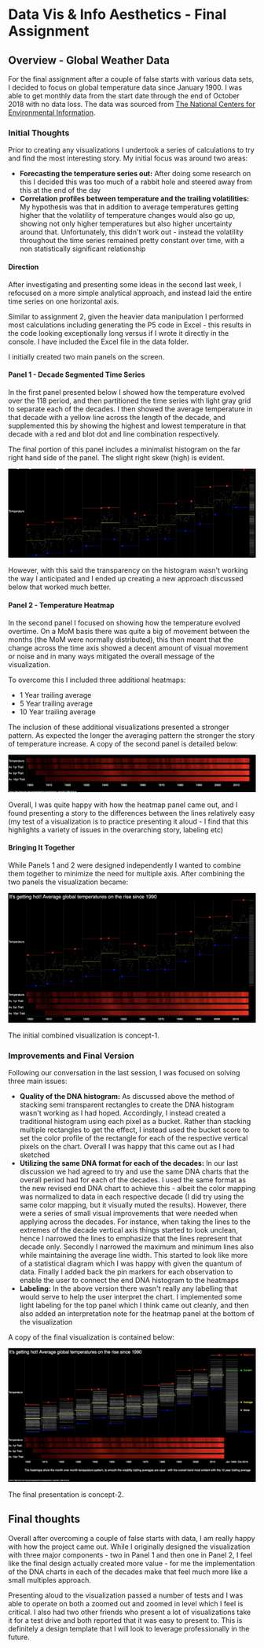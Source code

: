 # Data Vis & Info Aesthetics - Final Assignment

## Overview - Global Weather Data

For the final assignment after a couple of false starts with various data sets, I decided to focus on global temperature data since January 1900.  I was able to get monthly data from the start date through the end of October 2018 with no data loss.  The data was sourced from [The National Centers for Environmental Information](https://www.ncdc.noaa.gov/cag/global/time-series/globe/land_ocean/all/11/1880-2018.csv).

### Initial Thoughts
Prior to creating any visualizations I undertook a series of calculations to try and find the most interesting story.  My initial focus was around two areas:
* **Forecasting the temperature series out:** After doing some research on this I decided this was too much of a rabbit hole and steered away from this at the end of the day
* **Correlation profiles between temperature and the trailing volatilities:**  My hypothesis was that in addition to average temperatures getting higher that the volatility of temperature changes would also go up, showing not only higher temperatures but also higher uncertainty around that.  Unfortunately, this didn't work out - instead the volatility throughout the time series remained pretty constant over time, with a non statistically significant relationship

#### Direction
After investigating and presenting some ideas in the second last week, I refocused on a more simple analytical approach, and instead laid the entire time series on one horizontal axis.

Similar to assignment 2, given the heavier data manipulation I performed most calculations including generating the P5 code in Excel - this results in the code looking exceptionally long versus if I wrote it directly in the console. I have included the Excel file in the data folder.

I initially created two main panels on the screen.

#### Panel 1 - Decade Segmented Time Series
In the first panel presented below I showed how the temperature evolved over the 118 period, and then partitioned the time series with light gray grid to separate each of the decades.  I then showed the average temperature in that decade with a yellow line across the length of the decade, and supplemented this by showing the highest and lowest temperature in that decade with a red and blot dot and line combination respectively.

The final portion of this panel includes a minimalist histogram on the far right hand side of the panel.  The slight right skew (high) is evident.

![Global Weather Data - Panel 1](Images/panel1Weather.png)

However, with this said the transparency on the histogram wasn't working the way I anticipated and I ended up creating a new approach discussed below that worked much better.

#### Panel 2 - Temperature Heatmap
In the second panel I focused on showing how the temperature evolved overtime.  On a MoM basis there was quite a big of movement between the months (the MoM were normally distributed), this then meant that the change across the time axis showed a decent amount of visual movement or noise and in many ways mitigated the overall message of the visualization.

To overcome this I included three additional heatmaps:
* 1 Year trailing average
* 5 Year trailing average
* 10 Year trailing average

The inclusion of these additional visualizations presented a stronger pattern. As expected the longer the averaging pattern the stronger the story of temperature increase.  A copy of the second panel is detailed below:

![Global Weather Data - Panel 2](Images/panel2Weather.png)

Overall, I was quite happy with how the heatmap panel came out, and I found presenting a story to the differences between the lines relatively easy (my test of a visualization is to practice presenting it aloud - I find that this highlights a variety of issues in the overarching story, labeling etc)

#### Bringing It Together
While Panels 1 and 2 were designed independently I wanted to combine them together to minimize the need for multiple axis. After combining the two panels the visualization became:

![Global Weather Data - Combined](Images/combinedWeather.png)

The initial combined visualization is concept-1.

### Improvements and Final Version
Following our conversation in the last session, I was focused on solving three main issues:

* **Quality of the DNA histogram:**  As discussed above the method of stacking semi transparent rectangles to create the DNA histogram wasn't working as I had hoped.  Accordingly, I instead created a traditional histogram using each pixel as a bucket.  Rather than stacking multiple rectangles to get the effect, I instead used the bucket score to set the color profile of the rectangle for each of the respective vertical pixels on the chart.  Overall I was happy that this came out as I had sketched
* **Utilizing the same DNA format for each of the decades:** In our last discussion we had agreed to try and use the same DNA charts that the overall period had for each of the decades. I used the same format as the new revised end DNA chart to achieve this - albeit the color mapping was normalized to data in each respective decade (I did try using the same color mapping, but it visually muted the results).  However, there were a series of small visual improvements that were needed when applying across the decades.  For instance, when taking the lines to the extremes of the decade vertical axis things started to look unclean, hence I narrowed the lines to emphasize that the lines represent that decade only.  Secondly I narrowed the maximum and minimum lines also while maintaining the average line width. This started to look like more of a statistical diagram which I was happy with given the quantum of data.  Finally I added back the pin markers for each observation to enable the user to connect the end DNA histogram to the heatmaps
* **Labeling:**  In the above version there wasn't really any labelling that would serve to help the user interpret the chart.  I implemented some light labeling for the top panel which I think came out cleanly, and then also added an interpretation note for the heatmap panel at the bottom of the visualization

A copy of the final visualization is contained below:

![Global Weather Data - Final](Images/finalWeather.png)

The final presentation is concept-2.

## Final thoughts
Overall after overcoming a couple of false starts with data, I am really happy with how the project came out.  While I originally designed the visualization with three major components - two in Panel 1 and then one in Panel 2, I feel like the final design actually created more value - for me the implementation of the DNA charts in each of the decades make that feel much more like a small multiples approach.  

Presenting aloud to the visualization passed a number of tests and I was able to operate on both a zoomed out and zoomed in level which I feel is critical.  I also had two other friends who present a lot of visualizations take it for a test drive and both reported that it was easy to present to.  This is definitely a design template that I will look to leverage professionally in the future.
